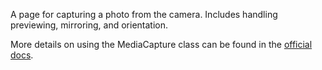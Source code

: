 ﻿A page for capturing a photo from the camera. Includes handling previewing, mirroring, and orientation.

More details on using the MediaCapture class can be found in the [official docs](https://docs.microsoft.com/en-us/uwp/api/windows.media.capture.mediacapture).